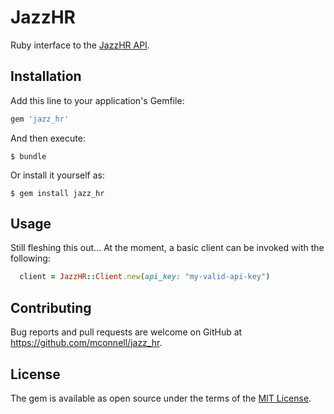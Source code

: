 # JazzHR

Ruby interface to the [JazzHR API](http://www.resumatorapi.com/v1/).

## Installation

Add this line to your application's Gemfile:

```ruby
gem 'jazz_hr'
```

And then execute:

    $ bundle

Or install it yourself as:

    $ gem install jazz_hr

## Usage

Still fleshing this out... At the moment, a basic client can be invoked with the following:

```ruby
  client = JazzHR::Client.new(api_key: "my-valid-api-key")
```

## Contributing

Bug reports and pull requests are welcome on GitHub at https://github.com/mconnell/jazz_hr.

## License

The gem is available as open source under the terms of the [MIT License](https://opensource.org/licenses/MIT).

